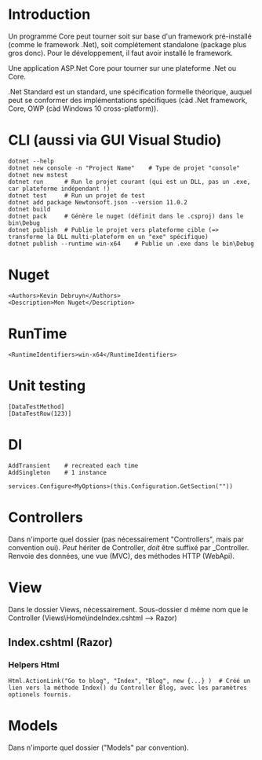 # Introduction
Un programme Core peut tourner soit sur base d'un framework pré-installé (comme le framework .Net), soit complétement standalone (package plus gros donc).
Pour le développement, il faut avoir installé le framework.

Une application ASP.Net Core pour tourner sur une plateforme .Net ou Core.

.Net Standard est un standard, une spécification formelle théorique, auquel peut se conformer des implémentations spécifiques (càd .Net framework, Core, OWP (càd Windows 10 cross-platform)).

# CLI (aussi via GUI Visual Studio)
	dotnet --help
	dotnet new console -n "Project Name"	# Type de projet "console"
	dotnet new mstest
	dotnet run 		# Run le projet courant (qui est un DLL, pas un .exe, car plateforme indépendant !)
	dotnet test		# Run un projet de test
	dotnet add package Newtonsoft.json --version 11.0.2
	dotnet build
	dotnet pack		# Génère le nuget (définit dans le .csproj) dans le bin\Debug
	dotnet publish	# Publie le projet vers plateforme cible (=> transforme la DLL multi-plateform en un "exe" spécifique)
	dotnet publish --runtime win-x64	# Publie un .exe dans le bin\Debug

# Nuget
	<Authors>Kevin Debruyn</Authors>
	<Description>Mon Nuget</Description>

# RunTime
    <RuntimeIdentifiers>win-x64</RuntimeIdentifiers>

# Unit testing
	[DataTestMethod]
	[DataTestRow(123)]

# DI
	AddTransient	# recreated each time
	AddSingleton	# 1 instance

	services.Configure<MyOptions>(this.Configuration.GetSection(""))


# Controllers
Dans n'importe quel dossier (pas nécessairement "Controllers", mais par convention oui).
*Peut* hériter de Controller, *doit* être suffixé par \_Controller.
Renvoie des données, une vue (MVC), des méthodes HTTP (WebApi).

# View
Dans le dossier Views, nécessairement.
Sous-dossier d même nom que le Controller (Views\Home\indeIndex.cshtml --> Razor)

## Index.cshtml (Razor)
### Helpers Html
	Html.ActionLink("Go to blog", "Index", "Blog", new {...} )	# Créé un lien vers la méthode Index() du Controller Blog, avec les paramètres optionels fournis.
	
# Models
Dans n'importe quel dossier ("Models" par convention).
